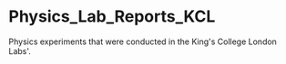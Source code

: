 # Physics_Lab_Reports_KCL
Physics experiments that were conducted in the King's College London Labs'. 
